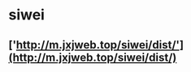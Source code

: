 <!--
 * @Description: 
 * @Author: jinxiaojian
 * @Email: jinxiaojian@youxin.com
 * @Date: 2020-01-13 16:02:31
 * @LastEditTime : 2020-01-13 16:05:09
 * @LastEditors  : 靳肖健
 -->
# siwei
## ['http://m.jxjweb.top/siwei/dist/'](http://m.jxjweb.top/siwei/dist/)
